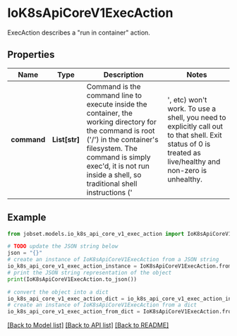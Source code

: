 # IoK8sApiCoreV1ExecAction

ExecAction describes a \"run in container\" action.

## Properties

Name | Type | Description | Notes
------------ | ------------- | ------------- | -------------
**command** | **List[str]** | Command is the command line to execute inside the container, the working directory for the command  is root (&#39;/&#39;) in the container&#39;s filesystem. The command is simply exec&#39;d, it is not run inside a shell, so traditional shell instructions (&#39;|&#39;, etc) won&#39;t work. To use a shell, you need to explicitly call out to that shell. Exit status of 0 is treated as live/healthy and non-zero is unhealthy. | [optional] 

## Example

```python
from jobset.models.io_k8s_api_core_v1_exec_action import IoK8sApiCoreV1ExecAction

# TODO update the JSON string below
json = "{}"
# create an instance of IoK8sApiCoreV1ExecAction from a JSON string
io_k8s_api_core_v1_exec_action_instance = IoK8sApiCoreV1ExecAction.from_json(json)
# print the JSON string representation of the object
print(IoK8sApiCoreV1ExecAction.to_json())

# convert the object into a dict
io_k8s_api_core_v1_exec_action_dict = io_k8s_api_core_v1_exec_action_instance.to_dict()
# create an instance of IoK8sApiCoreV1ExecAction from a dict
io_k8s_api_core_v1_exec_action_from_dict = IoK8sApiCoreV1ExecAction.from_dict(io_k8s_api_core_v1_exec_action_dict)
```
[[Back to Model list]](../README.md#documentation-for-models) [[Back to API list]](../README.md#documentation-for-api-endpoints) [[Back to README]](../README.md)


